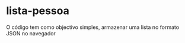 # lista-pessoa
 O código tem como objectivo simples, armazenar uma lista no formato JSON no navegador
